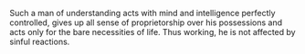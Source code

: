 Such a man of understanding acts with mind and intelligence perfectly controlled, gives up all sense of proprietorship over his possessions and acts only for the bare necessities of life. Thus working, he is not affected by sinful reactions.